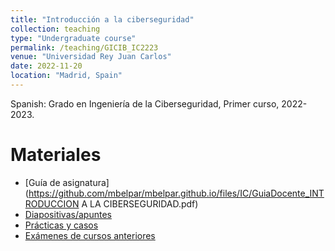 ```yaml
---
title: "Introducción a la ciberseguridad"
collection: teaching
type: "Undergraduate course"
permalink: /teaching/GICIB_IC2223
venue: "Universidad Rey Juan Carlos"
date: 2022-11-20
location: "Madrid, Spain"
---
```


Spanish: Grado en Ingeniería de la Ciberseguridad, Primer curso, 2022-2023.

Materiales
======

- [Guía de asignatura](https://github.com/mbelpar/mbelpar.github.io/files/IC/GuiaDocente_INTRODUCCION A LA CIBERSEGURIDAD.pdf)
- [Diapositivas/apuntes](https://hdl.handle.net/10115/20655)
- [Prácticas y casos](https://hdl.handle.net/10115/20656)
- [Exámenes de cursos anteriores](https://hdl.handle.net/10115/20657)
